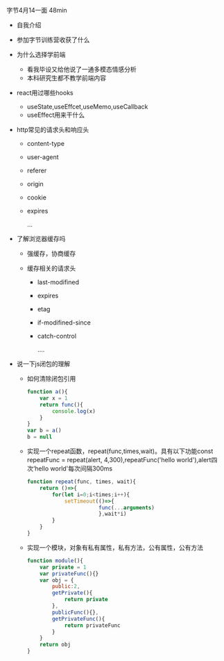 字节4月14一面 48min

- 自我介绍

- 参加字节训练营收获了什么

- 为什么选择学前端

  - 看我毕设又给他说了一通多模态情感分析
  - 本科研究生都不教学前端内容

- react用过哪些hooks

  - useState,useEffcet,useMemo,useCallback
  - useEffect用来干什么

- http常见的请求头和响应头

  - content-type

  - user-agent

  - referer

  - origin

  - cookie

  - expires

    ...

- 了解浏览器缓存吗

  - 强缓存，协商缓存

  - 缓存相关的请求头

    - last-modifined

    - expires

    - etag

    - if-modifined-since

    - catch-control

      ....

- 说一下js闭包的理解

  - 如何清除闭包引用

    ```js
    function a(){
        var x = 1
        return func(){
            console.log(x)
        }
    }
    var b = a()
    b = null
    ```

  - 实现一个repeat函数，repeat(func,times,wait)。具有以下功能const repeatFunc = repeat(alert, 4,300),repeatFunc('hello world'),alert四次‘hello world'每次间隔300ms

    ```js
    function repeat(func, times, wait){
        return ()=>{
            for(let i=0;i<times;i++){
                setTimeout(()=>{
                           func(...arguments)
                           },wait*i)
            }
        }
    }
    ```

    

  - 实现一个模块，对象有私有属性，私有方法，公有属性，公有方法

    ```js
    function module(){
        var private = 1
        var privateFunc(){}
        var obj = {
            public:2,
            getPrivate(){
                return private
            },
            publicFunc(){},
            getPrivateFunc(){
                return privateFunc
            }
        }
        return obj
    }
    ```

    

  